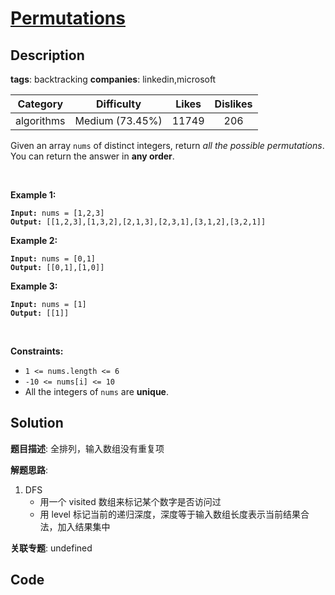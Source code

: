 # [Permutations](https://leetcode.com/problems/permutations/description/)

## Description

**tags**: backtracking
**companies**: linkedin,microsoft

| Category | Difficulty | Likes | Dislikes |
| :------: | :--------: | :---: | :------: |
| algorithms | Medium (73.45%) | 11749 | 206 |

<p>Given an array <code>nums</code> of distinct integers, return <em>all the possible permutations</em>. You can return the answer in <strong>any order</strong>.</p>

<p>&nbsp;</p>
<p><strong>Example 1:</strong></p>
<pre><code><strong>Input:</strong> nums = [1,2,3]
<strong>Output:</strong> [[1,2,3],[1,3,2],[2,1,3],[2,3,1],[3,1,2],[3,2,1]]</code></pre><p><strong>Example 2:</strong></p>
<pre><code><strong>Input:</strong> nums = [0,1]
<strong>Output:</strong> [[0,1],[1,0]]</code></pre><p><strong>Example 3:</strong></p>
<pre><code><strong>Input:</strong> nums = [1]
<strong>Output:</strong> [[1]]</code></pre>
<p>&nbsp;</p>
<p><strong>Constraints:</strong></p>

<ul>
	<li><code>1 &lt;= nums.length &lt;= 6</code></li>
	<li><code>-10 &lt;= nums[i] &lt;= 10</code></li>
	<li>All the integers of <code>nums</code> are <strong>unique</strong>.</li>
</ul>



## Solution

**题目描述**: 全排列，输入数组没有重复项

**解题思路**:

1. DFS
    - 用一个 visited 数组来标记某个数字是否访问过
    - 用 level 标记当前的递归深度，深度等于输入数组长度表示当前结果合法，加入结果集中

**关联专题**: undefined

## Code
